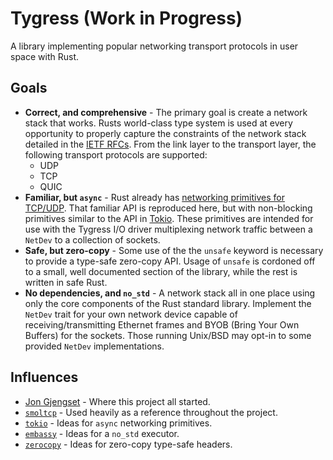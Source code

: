 # Tygress (Work in Progress)

A library implementing popular networking transport protocols in user space with Rust.

## Goals

- **Correct, and comprehensive** - The primary goal is create a network stack that works. Rusts
  world-class type system is used at every opportunity to properly capture the constraints of the
  network stack detailed in the [IETF RFCs][rfc]. From the link layer to the transport layer, the
  following transport protocols are supported:
    - UDP
    - TCP
    - QUIC
- **Familiar, but `async`** - Rust already has [networking primitives for TCP/UDP][net]. That
  familiar API is reproduced here, but with non-blocking primitives similar to the API in
  [Tokio][tokio]. These primitives are intended for use with the Tygress I/O driver multiplexing
  network traffic between a `NetDev` to a collection of sockets.
- **Safe, but zero-copy** - Some use of the the `unsafe` keyword is necessary to provide a type-safe
  zero-copy API. Usage of `unsafe` is cordoned off to a small, well documented section of the
  library, while the rest is written in safe Rust.
- **No dependencies, and `no_std`** - A network stack all in one place using only the core 
  components of the Rust standard library. Implement the `NetDev` trait for your own network device 
  capable of receiving/transmitting Ethernet frames and BYOB (Bring Your Own Buffers) for the 
  sockets. Those running Unix/BSD may opt-in to some provided `NetDev` implementations.

## Influences

- [Jon Gjengset][jon] - Where this project all started.
- [`smoltcp`][smoltcp] - Used heavily as a reference throughout the project.
- [`tokio`][tokio] - Ideas for `async` networking primitives.
- [`embassy`][embassy] - Ideas for a `no_std` executor.
- [`zerocopy`][zerocopy] - Ideas for zero-copy type-safe headers.

[rfc]: https://www.ietf.org/standards/rfcs
[net]: https://doc.rust-lang.org/std/net
[tokio]: https://docs.rs/tokio/latest/tokio/net
[jon]: https://www.youtube.com/watch?v=bzja9fQWzdA
[smoltcp]: https://docs.rs/smoltcp/latest/smoltcp
[embassy]: https://embassy.dev/embassy/dev/runtime.html
[zerocopy]: https://docs.rs/zerocopy/latest/zerocopy
